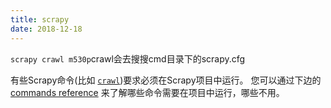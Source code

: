 ```yaml
---
title: scrapy
date: 2018-12-18
---
```


`scrapy crawl m530p`crawl会去搜搜cmd目录下的scrapy.cfg

有些Scrapy命令(比如 [`crawl`](https://scrapy-chs.readthedocs.io/zh_CN/0.24/topics/commands.html#std:command-crawl))要求必须在Scrapy项目中运行。 您可以通过下边的 [commands reference](https://scrapy-chs.readthedocs.io/zh_CN/0.24/topics/commands.html#topics-commands-ref) 来了解哪些命令需要在项目中运行，哪些不用。

